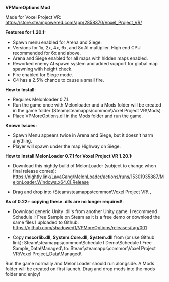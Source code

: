**VPMoreOptions Mod**

Made for Voxel Project VR:
https://store.steampowered.com/app/2858370/Voxel_Project_VR/

**Features for 1.20.1:**

- Spawn menu enabled for Arena and Siege.
- Versions for 1x, 2x, 4x, 6x, and 8x AI multiplier. High end CPU recommended for 6x and above. 
- Arena and Siege enabled for all maps with hidden maps enabled. 
- Reworked enemy AI spawn system and added support for global map spawning with height check.
- Fire enabled for Siege mode.
- C4 has a 2.5% chance to cause a small fire. 

**How to Install**:

- Requires Melonloader 0.7.1.
- Run the game once with Melonloader and a Mods folder will be created in the game folder (Steam\steamapps\common\Voxel Project VR\Mods)
- Place VPMoreOptions.dll in the Mods folder and run the game.

**Known Issues:**

- Spawn Menu appears twice in Arena and Siege, but it doesn't harm anything.
- Player will spawn under the map Highway on Siege. 

**How to Install MelonLoader 0.7.1 for Voxel Project VR 1.20.1:**

- Download this nightly build of MelonLoader (subject to change when final release comes):
https://nightly.link/LavaGang/MelonLoader/actions/runs/15301935887/MelonLoader.Windows.x64.CI.Release

- Drag and drop into \Steam\steamapps\common\Voxel Project VR\ ,

__As of 0.22+ copying these .dlls are no longer required!__:
- Download  generic Unity .dll's from another Unity game. I recommend Schedule I: Free Sample on Steam as it is a free demo or download the same files I uploaded to Github:
https://github.com/shadowed1/VPMoreOptions/releases/tag/001

- Copy **mscorlib.dll, System.Core.dll, System.dll** from (or use Github link):
Steam\steamapps\common\Schedule I Demo\Schedule I Free Sample_Data\Managed\ 
to:
Steam\steamapps\common\Voxel Project VR\Voxel Project_Data\Managed\ 

Run the game normally and MelonLoader should run alongside. A Mods folder will be created on first launch. Drag and drop mods into the mods folder and enjoy! 
